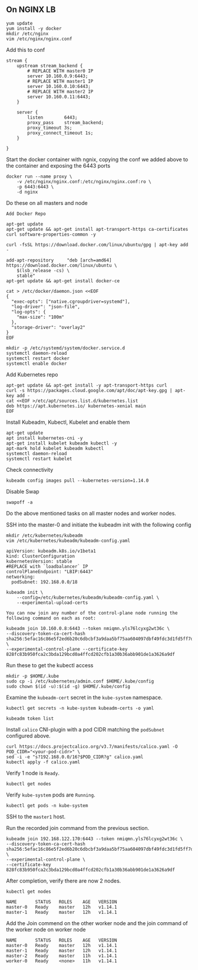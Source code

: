 ## On NGINX LB
```
yum update
yum install -y docker
mkdir /etc/nginx
vim /etc/nginx/nginx.conf
```
Add this to conf
```
stream {
    upstream stream_backend {
        # REPLACE WITH master0 IP
        server 10.160.0.9:6443;
        # REPLACE WITH master1 IP
        server 10.160.0.10:6443;
        # REPLACE WITH master2 IP
        server 10.160.0.11:6443;
    }

    server {
        listen        6443;
        proxy_pass    stream_backend;
        proxy_timeout 3s;
        proxy_connect_timeout 1s;
    }

}
```
Start the docker container with ngnix, copying the conf we added above to the container and exposing the 6443 ports
```
docker run --name proxy \
    -v /etc/nginx/nginx.conf:/etc/nginx/nginx.conf:ro \
    -p 6443:6443 \
    -d nginx
```
Do these on all masters and node
```
Add Docker Repo

apt-get update
apt-get update && apt-get install apt-transport-https ca-certificates curl software-properties-common -y

curl -fsSL https://download.docker.com/linux/ubuntu/gpg | apt-key add -

add-apt-repository     "deb [arch=amd64] https://download.docker.com/linux/ubuntu \
    $(lsb_release -cs) \
    stable"
apt-get update && apt-get install docker-ce

cat > /etc/docker/daemon.json <<EOF
{
  "exec-opts": ["native.cgroupdriver=systemd"],
  "log-driver": "json-file",
  "log-opts": {
    "max-size": "100m"
  },
  "storage-driver": "overlay2"
}
EOF

mkdir -p /etc/systemd/system/docker.service.d
systemctl daemon-reload
systemctl restart docker
systemctl enable docker
```

Add Kubernetes repo
```
apt-get update && apt-get install -y apt-transport-https curl
curl -s https://packages.cloud.google.com/apt/doc/apt-key.gpg | apt-key add -
cat <<EOF >/etc/apt/sources.list.d/kubernetes.list
deb https://apt.kubernetes.io/ kubernetes-xenial main
EOF
```

Install Kubeadm, Kubectl, Kubelet and enable them
```
apt-get update
apt install kubernetes-cni -y
apt-get install kubelet kubeadm kubectl -y
apt-mark hold kubelet kubeadm kubectl
systemctl daemon-reload
systemctl restart kubelet
```
Check connectivity
```
kubeadm config images pull --kubernetes-version=1.14.0
```
Disable Swap
```
swapoff -a
```

Do the above mentioned tasks on all master nodes and worker nodes.

SSH into the master-0 and initiate the kubeadm init with the following config

```
mkdir /etc/kubernetes/kubeadm
vim /etc/kubernetes/kubeadm/kubeadm-config.yaml
```
```
apiVersion: kubeadm.k8s.io/v1beta1
kind: ClusterConfiguration
kubernetesVersion: stable
#REPLACE with `loadbalancer` IP
controlPlaneEndpoint: "LBIP:6443"
networking:
  podSubnet: 192.168.0.0/18
```
```
kubeadm init \
    --config=/etc/kubernetes/kubeadm/kubeadm-config.yaml \
    --experimental-upload-certs
```

```
You can now join any number of the control-plane node running the following command on each as root:

kubeadm join 10.160.0.8:6443 --token nmiqmn.yls76lcyxg2wt36c \
--discovery-token-ca-cert-hash sha256:5efac16c86e5f2ed6b20c6dbcbf3a9daa5bf75aa604097dbf49fdc3d1fd5ff7d \
--experimental-control-plane --certificate-key 828fc83b950fca2c3bda129bcd0a4ffcd202cfb1a30b36abb901de1a3626a9df
```

Run these to get the kubectl access

```
mkdir -p $HOME/.kube
sudo cp -i /etc/kubernetes/admin.conf $HOME/.kube/config
sudo chown $(id -u):$(id -g) $HOME/.kube/config
```
Examine the `kubeadm-cert` secret in the `kube-system` namespace.
```
kubectl get secrets -n kube-system kubeadm-certs -o yaml
```
```
kubeadm token list
```
Install `calico` CNI-plugin with a pod CIDR matching the `podSubnet` configured above.

```
curl https://docs.projectcalico.org/v3.7/manifests/calico.yaml -O
POD_CIDR="<your-pod-cidr>" \
sed -i -e "s?192.168.0.0/16?$POD_CIDR?g" calico.yaml
kubectl apply -f calico.yaml
```
Verify 1 node is  `Ready`.

```
kubectl get nodes
```
Verify  `kube-system`  pods are  `Running`.

```
kubectl get pods -n kube-system
```
SSH to the  `master1`  host.
    
Run the recorded join command from the previous section.

    kubeadm join 192.168.122.170:6443 --token nmiqmn.yls76lcyxg2wt36c \
    --discovery-token-ca-cert-hash sha256:5efac16c86e5f2ed6b20c6dbcbf3a9daa5bf75aa604097dbf49fdc3d1fd5ff7d \
    --experimental-control-plane \
    --certificate-key 828fc83b950fca2c3bda129bcd0a4ffcd202cfb1a30b36abb901de1a3626a9df
After completion, verify there are now 2 nodes.

```
kubectl get nodes
```
```
NAME       STATUS   ROLES    AGE   VERSION
master-0   Ready    master   12h   v1.14.1
master-1   Ready    master   12h   v1.14.1
```
Add the Join commend on the other worker node and the join command of the worker node on worker node
```
NAME       STATUS   ROLES    AGE   VERSION
master-0   Ready    master   12h   v1.14.1
master-1   Ready    master   12h   v1.14.1
master-2   Ready    master   11h   v1.14.1
worker-0   Ready    <none>   11h   v1.14.1